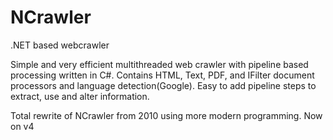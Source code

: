 # NCrawler
.NET based webcrawler

Simple and very efficient multithreaded web crawler with pipeline based processing written in C#. Contains HTML, Text, PDF, and IFilter document processors and language detection(Google). Easy to add pipeline steps to extract, use and alter information.

Total rewrite of NCrawler from 2010 using more modern programming. Now on v4